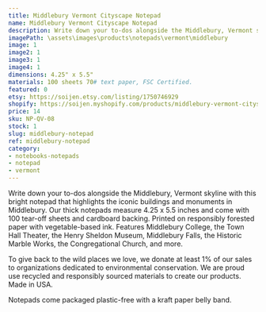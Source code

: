 ```yaml
---
title: Middlebury Vermont Cityscape Notepad
name: Middlebury Vermont Cityscape Notepad
description: Write down your to-dos alongside the Middlebury, Vermont skyline with this bright notepad that highlights the iconic buildings and monuments in Middlebury. Our thick notepads measure 4.25 x 5.5 inches and come with 100 tear-off sheets and cardboard backing. Printed on responsibly forested paper with vegetable-based ink. Features Middlebury College, the Town Hall Theater, the Henry Sheldon Museum, Middlebury Falls, the Historic Marble Works, the Congregational Church, and more. Made in USA.
imagePath: \assets\images\products\notepads\vermont\middlebury
image: 1
image2: 1
image3: 1
image4: 1
dimensions: 4.25" x 5.5"
materials: 100 sheets 70# text paper, FSC Certified.
featured: 0
etsy: https://soijen.etsy.com/listing/1750746929
shopify: https://soijen.myshopify.com/products/middlebury-vermont-cityscape-notepad
price: 14
sku: NP-QV-08
stock: 1
slug: middlebury-notepad
ref: middlebury-notepad
category:
- notebooks-notepads
- notepad
- vermont
---
```

Write down your to-dos alongside the Middlebury, Vermont skyline with this bright notepad that highlights the iconic buildings and monuments in Middlebury. Our thick notepads measure 4.25 x 5.5 inches and come with 100 tear-off sheets and cardboard backing. Printed on responsibly forested paper with vegetable-based ink. Features Middlebury College, the Town Hall Theater, the Henry Sheldon Museum, Middlebury Falls, the Historic Marble Works, the Congregational Church, and more.

To give back to the wild places we love, we donate at least 1% of our sales to organizations dedicated to environmental conservation. We are proud use recycled and responsibly sourced materials to create our products. Made in USA.

Notepads come packaged plastic-free with a kraft paper belly band.




